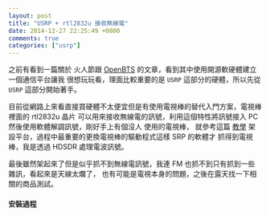 ```yaml
---
layout: post
title: "USRP + rtl2832u 接收無線電"
date: 2014-12-27 22:25:49 +0800
comments: true
categories: ["usrp"]
---
```


<!-- more -->

之前有看到一篇關於 火人節跟 [OpenBTS] 的文章，看到其中使用開源軟硬體建立一個通信平台讓我
很想玩玩看，理面比較重要的是 `USRP` 這部分的硬體，所以先從 `USRP` 這部分開始著手。


目前從網路上來看直接買硬體不太便宜但是有使用電視棒的替代入門方案，電視棒裡面的 rtl2832u 晶片
可以用來接收無線電的訊號，利用這個特性將訊號接入 PC 然後使用軟體解調訊號，剛好手上有個沒人
使用的電視棒， 就參考這篇 [教學] 架設平台，過程中最重要的更換電視棒的驅動程式這樣 SRP 的軟體才
抓得到電視棒，我是透過 HDSDR 處理電波訊號。


最後雖然架起來了但是似乎抓不到無線電訊號，我連 FM 也抓不到只有抓到一些雜訊，看起來是天線太爛了，
也有可能是電視本身的問題，之後在露天找一下相關的商品測試。



#### 安裝過程



[OpenBTS]:http://openbts.blogspot.tw/
[教學]:http://wiki.spench.net/wiki/USRP_Interfaces#Installer